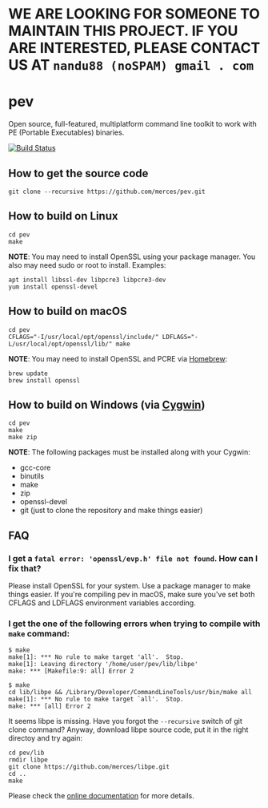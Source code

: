# WE ARE LOOKING FOR SOMEONE TO MAINTAIN THIS PROJECT. IF YOU ARE INTERESTED, PLEASE CONTACT US AT `nandu88 (noSPAM) gmail . com`

# pev

Open source, full-featured, multiplatform command line toolkit to work with PE (Portable Executables) binaries.

[![Build Status](https://travis-ci.org/merces/pev.png)](https://travis-ci.org/merces/pev)

## How to get the source code

    git clone --recursive https://github.com/merces/pev.git

## How to build on Linux

    cd pev
    make

**NOTE**: You may need to install OpenSSL using your package manager. You also may need sudo or root to install. Examples:

    apt install libssl-dev libpcre3 libpcre3-dev
    yum install openssl-devel

## How to build on macOS

    cd pev
    CFLAGS="-I/usr/local/opt/openssl/include/" LDFLAGS="-L/usr/local/opt/openssl/lib/" make

**NOTE**: You may need to install OpenSSL and PCRE via [Homebrew](https://brew.sh):

    brew update
    brew install openssl

## How to build on Windows (via [Cygwin](https://cygwin.com))

    cd pev
    make
    make zip

**NOTE**: The following packages must be installed along with your Cygwin:

- gcc-core
- binutils
- make
- zip
- openssl-devel
- git (just to clone the repository and make things easier)

## FAQ

### I get a `fatal error: 'openssl/evp.h' file not found`. How can I fix that?

Please install OpenSSL for your system. Use a package manager to make things easier. If you're compiling pev in macOS,
make sure you've set both CFLAGS and LDFLAGS environment variables according.

### I get the one of the following errors when trying to compile with `make` command:

    $ make
    make[1]: *** No rule to make target 'all'.  Stop.
    make[1]: Leaving directory '/home/user/pev/lib/libpe'
    make: *** [Makefile:9: all] Error 2

    $ make
    cd lib/libpe && /Library/Developer/CommandLineTools/usr/bin/make all
    make[1]: *** No rule to make target `all'.  Stop.
    make: *** [all] Error 2

It seems libpe is missing. Have you forgot the `--recursive` switch of git clone command?
Anyway, download libpe source code, put it in the right directoy and try again:

    cd pev/lib
    rmdir libpe
    git clone https://github.com/merces/libpe.git
    cd ..
    make

Please check the [online documentation](https://pev.sourceforge.io/doc/manual/en_us/) for more details.
